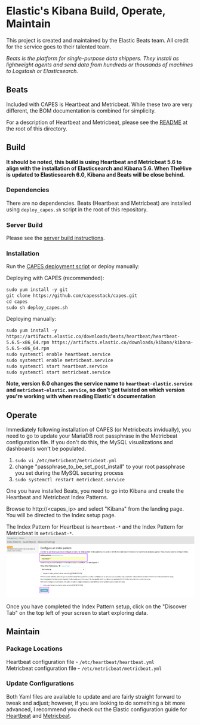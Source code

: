 # Elastic's Kibana Build, Operate, Maintain
This project is created and maintained by the Elastic Beats team. All credit for the service goes to their talented team.

_Beats is the platform for single-purpose data shippers. They install as lightweight agents and send data from hundreds or thousands of machines to Logstash or Elasticsearch._

## Beats
Included with CAPES is Heartbeat and Metricbeat. While these two are very different, the BOM documentation is combined for simplicity.

For a description of Heartbeat and Metricbeat, please see the [README](README.md) at the root of this directory.

## Build
**It should be noted, this build is using Heartbeat and Metricbeat 5.6 to align with the installation of Elasticsearch and Kibana 5.6. When TheHive is updated to Elasticsearch 6.0, Kibana and Beats will be close behind.**

### Dependencies
There are no dependencies. Beats (Heartbeat and Metricbeat) are installed using `deploy_capes.sh` script in the root of this repository.

### Server Build
Please see the [server build instructions](../docs/README.md#build-your-os).

### Installation
Run the [CAPES deployment script](../deploy_capes.sh) or deploy manually:

Deploying with CAPES (recommended):
```
sudo yum install -y git
git clone https://github.com/capesstack/capes.git
cd capes
sudo sh deploy_capes.sh
```
Deploying manually:
```
sudo yum install -y https://artifacts.elastic.co/downloads/beats/heartbeat/heartbeat-5.6.5-x86_64.rpm https://artifacts.elastic.co/downloads/kibana/kibana-5.6.5-x86_64.rpm
sudo systemctl enable heartbeat.service
sudo systemctl enable metricbeat.service
sudo systemctl start heartbeat.service
sudo systemctl start metricbeat.service
```
**Note, version 6.0 changes the service name to `heartbeat-elastic.service` and `metricbeat-elastic.service`, so don't get twisted on which version you're working with when reading Elastic's documentation**

## Operate
Immediately following installation of CAPES (or Metricbeats invidually), you need to go to update your MariaDB root passphrase in the Metricbeat configuration file. If you don't do this, the MySQL visualizations and dashboards won't be populated.  
1. `sudo vi /etc/metricbeat/metricbeat.yml`
1. change "passphrase_to_be_set_post_install" to your root passphrase you set during the MySQL securing process
1. `sudo systemctl restart metricbeat.service`

One you have installed Beats, you need to go into Kibana and create the Heartbeat and Metricbeat Index Patterns.

Browse to http://<capes_ip> and select "Kibana" from the landing page. You will be directed to the Index setup page.

The Index Pattern for Heartbeat is `heartbeat-*` and the Index Pattern for Metricbeat is `metricbeat-*`.
![beats_setup](img/beats_setup.png)  

Once you have completed the Index Pattern setup, click on the "Discover Tab" on the top left of your screen to start exploring data.

## Maintain

### Package Locations
Heartbeat configuration file - `/etc/heartbeat/heartbeat.yml`  
Metricbeat configuration file - `/etc/metricbeat/metricbeat.yml`

### Update Configurations
Both Yaml files are available to update and are fairly straight forward to tweak and adjust; however, if you are looking to do something a bit more advanced, I recommend you check out the Elastic configuration guide for [Heartbeat](https://www.elastic.co/guide/en/beats/heartbeat/5.6/heartbeat-getting-started.html) and [Metricbeat](https://www.elastic.co/guide/en/beats/metricbeat/5.6/metricbeat-getting-started.html).
